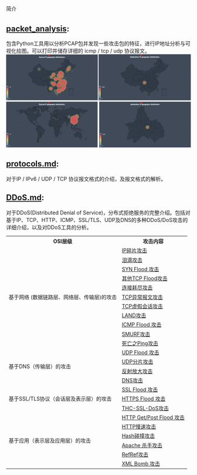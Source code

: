 简介
######

[packet_analysis](https://github.com/ty3gx/Summer/tree/master/packet_analysis):  
------
包含Python工具用以分析PCAP包并发现一些攻击包的特征，进行IP地址分析与可视化绘图。可以打印并储存详细的 icmp / tcp / udp 协议报文。  
![Image](/images/IPGeoGraph.png "源IP地址分析地图")
![Image](/images/IPGeoGraph_2.png "源IP地址分析地图")

[protocols.md](https://github.com/ty3gx/Summer/blob/master/protocols.md):   
------
对于IP / IPv6 / UDP / TCP 协议报文格式的介绍，及报文格式的解析。

[DDoS.md](https://github.com/ty3gx/Summer/blob/master/DDoS.md): 
------
对于DDoS(Distributed Denial of Service)，分布式拒绝服务的完整介绍。包括对基于IP、TCP、HTTP、ICMP、SSL/TLS、UDP及DNS的多种DDoS/DoS攻击的详细介绍，以及对DDoS工具的分析。  

<table class="tg">
  <tr>
    <th class="tg-uys7">OSI层级</th>
    <th class="tg-uys7">攻击内容</th>
  </tr>
  <tr>
    <td class="tg-uys7" rowspan="11">基于网络 (数据链路层、网络层、传输层)的攻击</td>
    <td class="tg-uys7"><a href="https://github.com/ty3gx/Summer/edit/master/DDoS.md#ip%E7%A2%8E%E7%89%87%E6%94%BB%E5%87%BB">IP碎片攻击</a></td>
  </tr>
  <tr>
    <td class="tg-uys7"><a href="https://github.com/ty3gx/Summer/edit/master/DDoS.md#%E6%B3%AA%E6%BB%B4%E6%94%BB%E5%87%BB">泪滴攻击</a></td>
  </tr>
  <tr>
    <td class="tg-uys7"><a href="https://github.com/ty3gx/Summer/edit/master/DDoS.md#syn-flood-%E6%94%BB%E5%87%BB">SYN Flood 攻击</a></td>
  </tr>
  <tr>
    <td class="tg-c3ow"><a href="https://github.com/ty3gx/Summer/edit/master/DDoS.md#syn-ack-flood-%E6%94%BB%E5%87%BB">其他TCP Flood攻击</a></td>
  </tr>
  <tr>
    <td class="tg-c3ow"><a href="https://github.com/ty3gx/Summer/edit/master/DDoS.md#%E8%BF%9E%E6%8E%A5%E8%80%97%E5%B0%BD%E6%94%BB%E5%87%BB">连接耗尽攻击</a></td>
  </tr>
  <tr>
    <td class="tg-c3ow"><a href="https://github.com/ty3gx/Summer/edit/master/DDoS.md#tcp%E5%BC%82%E5%B8%B8%E6%8A%A5%E6%96%87%E6%94%BB%E5%87%BB">TCP异常报文攻击</a></td>
  </tr>
  <tr>
    <td class="tg-c3ow"><a href="https://github.com/ty3gx/Summer/edit/master/DDoS.md#tcp%E8%99%9A%E5%81%87%E4%BC%9A%E8%AF%9D%E6%94%BB%E5%87%BB">TCP虚假会话攻击</a></td>
  </tr>
  <tr>
    <td class="tg-c3ow"><a href="https://github.com/ty3gx/Summer/edit/master/DDoS.md#land%E6%94%BB%E5%87%BB">LAND攻击</a></td>
  </tr>
  <tr>
    <td class="tg-c3ow"><a href="https://github.com/ty3gx/Summer/edit/master/DDoS.md#icmp-flood-%E6%94%BB%E5%87%BB">ICMP Flood 攻击</a></td>
  </tr>
  <tr>
    <td class="tg-c3ow"><a href="https://github.com/ty3gx/Summer/edit/master/DDoS.md#smurf%E6%94%BB%E5%87%BB">SMURF攻击</a></td>
  </tr>
  <tr>
    <td class="tg-c3ow"><a href="https://github.com/ty3gx/Summer/edit/master/DDoS.md#%E6%AD%BB%E4%BA%A1%E4%B9%8Bping%E6%94%BB%E5%87%BB">死亡之Ping攻击</a></td>
  </tr>
  <tr>
    <td class="tg-c3ow" rowspan="4">基于DNS（传输层）的攻击</td>
    <td class="tg-c3ow"><a href="https://github.com/ty3gx/Summer/edit/master/DDoS.md#udp-flood-%E6%94%BB%E5%87%BB">UDP Flood 攻击</a></td>
  </tr>
  <tr>
    <td class="tg-c3ow"><a href="https://github.com/ty3gx/Summer/edit/master/DDoS.md#udp%E5%88%86%E7%89%87%E6%94%BB%E5%87%BB">UDP分片攻击</a></td>
  </tr>
  <tr>
    <td class="tg-c3ow"><a href="https://github.com/ty3gx/Summer/edit/master/DDoS.md#ntp%E5%8F%8D%E5%B0%84%E6%94%BE%E5%A4%A7%E6%94%BB%E5%87%BB">反射放大攻击</a></td>
  </tr>
  <tr>
    <td class="tg-c3ow"><a href="https://github.com/ty3gx/Summer/edit/master/DDoS.md#dns%E6%94%BB%E5%87%BB">DNS攻击</a></td>
  </tr>
  <tr>
    <td class="tg-c3ow" rowspan="3">基于SSL/TLS协议（会话层及表示层）的攻击</td>
    <td class="tg-c3ow"><a href="https://github.com/ty3gx/Summer/edit/master/DDoS.md#ssl-flood-%E6%94%BB%E5%87%BB">SSL Flood 攻击</a></td>
  </tr>
  <tr>
    <td class="tg-c3ow"><a href="https://github.com/ty3gx/Summer/edit/master/DDoS.md#https-flood-%E6%94%BB%E5%87%BB">HTTPS Flood 攻击</a></td>
  </tr>
  <tr>
    <td class="tg-c3ow"><a href="https://github.com/ty3gx/Summer/edit/master/DDoS.md#thc-ssl-dos%E6%94%BB%E5%87%BB">THC-SSL-DoS攻击</a></td>
  </tr>
  <tr>
    <td class="tg-c3ow" rowspan="6">基于应用（表示层及应用层）的攻击</td>
    <td class="tg-c3ow"><a href="https://github.com/ty3gx/Summer/edit/master/DDoS.md#http-getpost-flood-%E6%94%BB%E5%87%BB">HTTP Get/Post Flood 攻击</a></td>
  </tr>
  <tr>
    <td class="tg-c3ow"><a href="https://github.com/ty3gx/Summer/edit/master/DDoS.md#http%E6%85%A2%E9%80%9F%E6%94%BB%E5%87%BB">HTTP慢速攻击</a></td>
  </tr>
  <tr>
    <td class="tg-c3ow"><a href="https://github.com/ty3gx/Summer/edit/master/DDoS.md#hash%E7%A2%B0%E6%92%9E%E6%94%BB%E5%87%BB">Hash碰撞攻击</a></td>
  </tr>
  <tr>
    <td class="tg-c3ow"><a href="https://github.com/ty3gx/Summer/edit/master/DDoS.md#apache-%E6%9D%80%E6%89%8B%E6%94%BB%E5%87%BB">Apache 杀手攻击</a></td>
  </tr>
  <tr>
    <td class="tg-c3ow"><a href="https://github.com/ty3gx/Summer/edit/master/DDoS.md#refref%E6%94%BB%E5%87%BB">RefRef攻击</a></td>
  </tr>
  <tr>
    <td class="tg-c3ow"><a href="https://github.com/ty3gx/Summer/edit/master/DDoS.md#xml-bomb-%E6%94%BB%E5%87%BB">XML Bomb 攻击</a></td>
  </tr>
</table>
